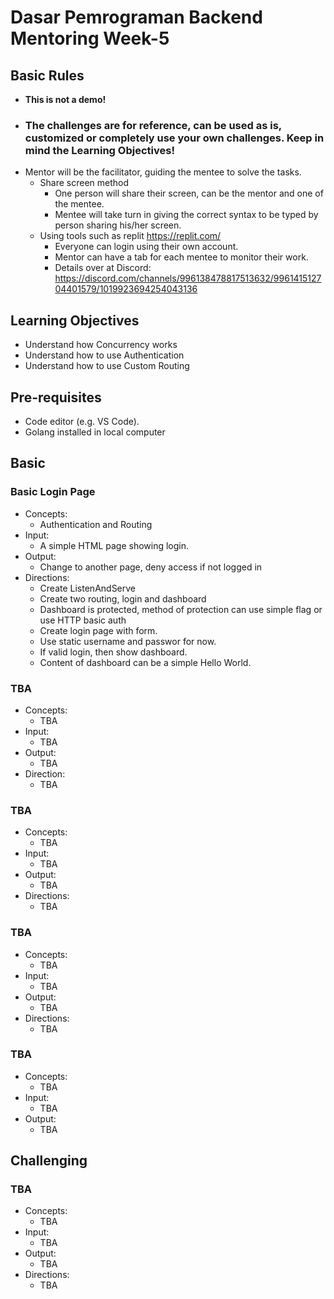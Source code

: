 # Dasar Pemrograman Backend Mentoring Week-5

## Basic Rules
- **This is not a demo!**
- ### **The challenges are for reference, can be used as is, customized or completely use your own challenges. Keep in mind the Learning Objectives!**
- Mentor will be the facilitator, guiding the mentee to solve the tasks.
  - Share screen method
    - One person will share their screen, can be the mentor and one of the mentee.
    - Mentee will take turn in giving the correct syntax to be typed by person sharing his/her screen.
  - Using tools such as replit https://replit.com/
    - Everyone can login using their own account.
    - Mentor can have a tab for each mentee to monitor their work.
    - Details over at Discord: https://discord.com/channels/996138478817513632/996141512704401579/1019923694254043136

## Learning Objectives

- Understand how Concurrency works
- Understand how to use Authentication
- Understand how to use Custom Routing

## Pre-requisites

- Code editor (e.g. VS Code).
- Golang installed in local computer

## Basic

### Basic Login Page

- Concepts:
  - Authentication and Routing
- Input:
  - A simple HTML page showing login.
- Output:
  - Change to another page, deny access if not logged in
- Directions:
  - Create ListenAndServe
  - Create two routing, login and dashboard
  - Dashboard is protected, method of protection can use simple flag or use HTTP basic auth
  - Create login page with form.
  - Use static username and passwor for now.
  - If valid login, then show dashboard.
  - Content of dashboard can be a simple Hello World.

### TBA

- Concepts:
  - TBA
- Input:
  - TBA
- Output:
  - TBA
- Direction:
  - TBA

### TBA

- Concepts:
  - TBA
- Input:
  - TBA
- Output:
  - TBA
- Directions:
  - TBA

### TBA

- Concepts:
  - TBA
- Input:
  - TBA
- Output:
  - TBA
- Directions:
  - TBA

### TBA
- Concepts:
  - TBA
- Input:
  - TBA
- Output:
  - TBA

## Challenging

### TBA

- Concepts:
  - TBA
- Input:
  - TBA
- Output:
  - TBA
- Directions:
  - TBA
